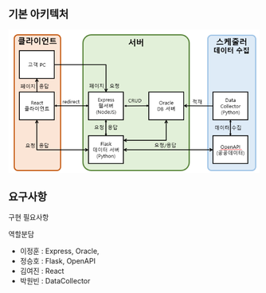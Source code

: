 ## 기본 아키텍처
![](src/20240412_architecture.png)

## 요구사항
구현 필요사항

역할분담
- 이정훈 : Express, Oracle, 
- 정승호 : Flask, OpenAPI
- 김여진 : React 
- 박원빈 : DataCollector